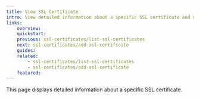 ```yaml
---
title: View SSL Certificate
intro: View detailed information about a specific SSL certificate and manage its lifecycle.
links:
    overview:
    quickstart:
    previous: ssl-certificates/list-ssl-certificates
    next: ssl-certificates/add-ssl-certificate
    guides:
    related:
        - ssl-certificates/list-ssl-certificates
        - ssl-certificates/add-ssl-certificate
    featured:
---
```


This page displays detailed information about a specific SSL certificate.
